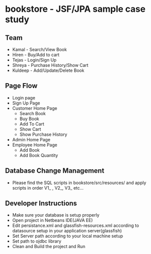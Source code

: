 # bookstore - JSF/JPA sample case study

## Team

* Kamal - Search/View Book
* Hiren - Buy/Add to cart
* Tejas - Login/Sign Up
* Shreya - Purchase History/Show Cart
* Kuldeep - Add/Update/Delete Book


## Page Flow

* Login page
* Sign Up Page
* Customer Home Page
	* Search Book
	* Buy Book
	* Add To Cart
	* Show Cart
	* Show Purchase History
* Admin Home Page
* Employee Home Page
	* Add Book
	* Add Book Quantity


## Database Change Management
	
* Please find the SQL scripts in bookstore/src/resources/ and apply scripts in order V1_ , V2_, V3_ etc...

## Developer Instructions

* Make sure your database is setup properly
* Open project in Netbeans IDE(JAVA EE)
* Edit persistance.xml and glassfish-resources.xml according to datasource setup in your application server(glassfish)
* Set Server path according to your local machine setup
* Set path to ojdbc library
* Clean and Build the project and Run

